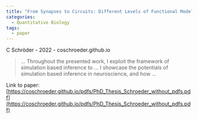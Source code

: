 ```yaml
---
title: "From Synapses to Circuits: Different Levels of Functional Modeling of the Retina"
categories:
  - Quantitative Biology
tags:
  - paper
---
```

C Schröder - 2022 - coschroeder.github.io

>… Throughout the presented work, I exploit the framework of simulation based inference to … I showcase the potentials of simulation based inference in neuroscience, and how …

Link to paper: [https://coschroeder.github.io/pdfs/PhD_Thesis_Schroeder_without_pdfs.pdf](https://coschroeder.github.io/pdfs/PhD_Thesis_Schroeder_without_pdfs.pdf)
